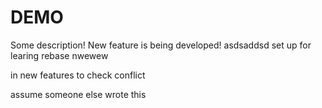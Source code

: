 # DEMO

Some description!
New feature is being developed!
asdsaddsd
set up for learing rebase
nwewew

in new features
to check conflict

assume someone else wrote this
